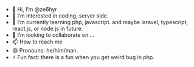 - 👋 Hi, I’m @ze6hyr
- 👀 I’m interested in coding, server side.
- 🌱 I’m currently learning php, javascript. and maybe laravel, typescript, react.js, or node.js in future.
- 💞️ I’m looking to collaborate on ...
- 📫 How to reach me 
- 😄 Pronouns: he/him/man.
- ⚡ Fun fact: there is a fun when you get weird bug in php.

<!---
ze6hyr/ze6hyr is a ✨ special ✨ repository because its `README.md` (this file) appears on your GitHub profile.
You can click the Preview link to take a look at your changes.
--->

